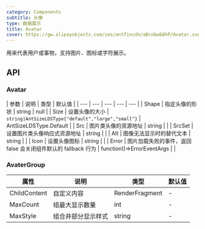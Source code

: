 ```yaml
---
category: Components
subtitle: 头像
type: 数据展示
title: Avatar
cover: https://gw.alipayobjects.com/zos/antfincdn/aBcnbw68hP/Avatar.svg
---
```


用来代表用户或事物，支持图片、图标或字符展示。

## API

### Avatar

| 参数 | 说明 | 类型 | 默认值 |
| --- | --- | --- | --- | --- |
| Shape | 指定头像的形状 | string | null |
| Size | 设置头像的大小 | `string|AntSizeLDSType{"default","large","small"}` | AntSizeLDSType.Default |
| Src | 图片类头像的资源地址 | string |  |
| SrcSet | 设置图片类头像响应式资源地址 | string |  |
| Alt | 图像无法显示时的替代文本 | string |  |
| Icon | 设置头像图标 | string |  |
| Error | 图片加载失败的事件，返回 false 会关闭组件默认的 fallback 行为 | function()=>ErrorEventArgs |  |


### AvaterGroup

| 属性 | 说明 | 类型 | 默认值 |
| --- | --- | --- | --- |
| ChildContent | 自定义内容 | RenderFragment | - |
| MaxCount | 组最大显示数量 | int | - |
| MaxStyle | 组合并部分显示样式 | string | - |